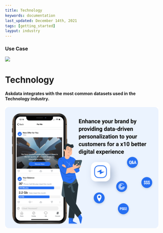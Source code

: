 ```yaml
---
title: Technology
keywords: documentation
last_updated: December 14th, 2021
tags: [getting_started]
layput: industry
---
```


### Use Case

<p class="text-center"><img src="/media/use-cases/icons/industry-technology.svg"></p>

<h1 class="text-center">Technology</h1>

<h4 class="text-center">Askdata integrates with the most common datasets used in the Technology industry.</h4>

<img src="/media/use-cases/technology.png" class="image-doc">
